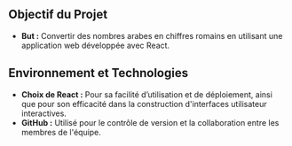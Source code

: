 ## Objectif du Projet
- **But :** Convertir des nombres arabes en chiffres romains en utilisant une application web développée avec React.

## Environnement et Technologies
- **Choix de React :** Pour sa facilité d’utilisation et de déploiement, ainsi que pour son efficacité dans la construction d'interfaces utilisateur interactives.
- **GitHub :** Utilisé pour le contrôle de version et la collaboration entre les membres de l'équipe.